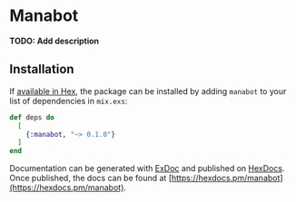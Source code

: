 # Manabot

**TODO: Add description**

## Installation

If [available in Hex](https://hex.pm/docs/publish), the package can be installed
by adding `manabot` to your list of dependencies in `mix.exs`:

```elixir
def deps do
  [
    {:manabot, "~> 0.1.0"}
  ]
end
```

Documentation can be generated with [ExDoc](https://github.com/elixir-lang/ex_doc)
and published on [HexDocs](https://hexdocs.pm). Once published, the docs can
be found at [https://hexdocs.pm/manabot](https://hexdocs.pm/manabot).

